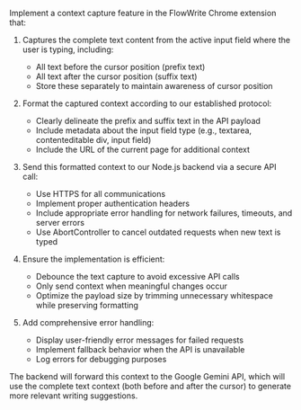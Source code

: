 Implement a context capture feature in the FlowWrite Chrome extension that:

1. Captures the complete text content from the active input field where the user is typing, including:
   - All text before the cursor position (prefix text)
   - All text after the cursor position (suffix text)
   - Store these separately to maintain awareness of cursor position

2. Format the captured context according to our established protocol:
   - Clearly delineate the prefix and suffix text in the API payload
   - Include metadata about the input field type (e.g., textarea, contenteditable div, input field)
   - Include the URL of the current page for additional context

3. Send this formatted context to our Node.js backend via a secure API call:
   - Use HTTPS for all communications
   - Implement proper authentication headers
   - Include appropriate error handling for network failures, timeouts, and server errors
   - Use AbortController to cancel outdated requests when new text is typed

4. Ensure the implementation is efficient:
   - Debounce the text capture to avoid excessive API calls
   - Only send context when meaningful changes occur
   - Optimize the payload size by trimming unnecessary whitespace while preserving formatting

5. Add comprehensive error handling:
   - Display user-friendly error messages for failed requests
   - Implement fallback behavior when the API is unavailable
   - Log errors for debugging purposes

The backend will forward this context to the Google Gemini API, which will use the complete text context (both before and after the cursor) to generate more relevant writing suggestions.